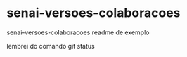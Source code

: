 # senai-versoes-colaboracoes
senai-versoes-colaboracoes
readme de exemplo

lembrei do comando git status
